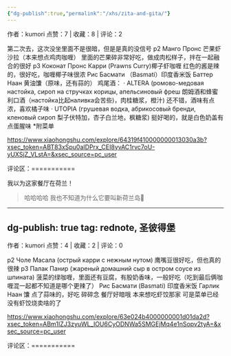 ```yaml
---
{"dg-publish":true,"permalink":"/xhs/zita-and-gita/"}
---
```


作者：kumori
点赞：7   |   收藏：8   |   评论：2

第二次去，这次没坐里面不是很暗，但是是真的没信号
p2 Манго Пронс 芒果虾沙拉（本来想点鸡肉咖喱） 里面的芒果碎非常好吃，做成肉松样子，拌在一起融合的很好
p3 Коконат Пронс Карри (Prawns Curry)椰子虾咖喱 红色的酱是辣的，很好吃，咖喱椰子味很浓
Рис Басмати （Basmati）印度香米饭
Баттер Наан 黄油馕（原味，还有蒜的）
鸡尾酒：
· ALTERA (ромово-медовая настойка, сироп на стручках корицы, апельсиновый фреш 朗姆酒和蜂蜜利口酒（настойка比起наливка会苦些)，肉桂糖浆，橙汁) 还不错，酒味有点浓，喜欢橘子味
· UTOPIA (грушевая водка, абрикосовый бренди, кленовый сироп 梨子伏特加，杏子白兰地，枫糖浆) 挺好喝的，就是白色奶盖有点蛋腥味
*附菜单

https://www.xiaohongshu.com/explore/64319f410000000013030a3b?xsec_token=ABT83xSpu0aIDPrx_CEI8yvAC1rvc7oU-yUXSjZ_VLstA=&xsec_source=pc_user

评论区：===========

我以为这家餐厅在荷兰！

> 哈哈哈哈 我也不知道为什么它要叫新荷兰岛🤣
---
dg-publish: true
tag: rednote, 圣彼得堡
---
作者：kumori
点赞：4   |   收藏：2   |   评论：0

p2 Чоле Масала (острый карри с нежным нутом) 鹰嘴豆很好吃，但也真的很辣
p3 Палак Панир (жареный домашний сыр в остром соусе из шпината) 菠菜的绿咖喱，里面还有豆腐，有股奶香味，一般好吃（吃到最后俩咖喱混一起都不知道是哪个更辣了）
Рис Басмати (Basmati) 印度香米饭
Гарлик Наан 馕 点了蒜味的，好吃
碎碎念 餐厅好暗哦 本来想吃虾饺那家 可是菜单已经没有虾饺烧卖啥的了

https://www.xiaohongshu.com/explore/63e024b4000000001d01da2d?xsec_token=ABm1IZJ3zyuWL_IOU6CyODNWa5SMGEjMq4e1nSopv2tyA=&xsec_source=pc_user

评论区：===========

